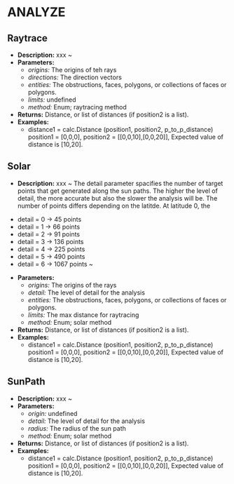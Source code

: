 # ANALYZE    

## Raytrace  
* **Description:** xxx
~  
* **Parameters:**  
  * *origins:* The origins of teh rays  
  * *directions:* The direction vectors  
  * *entities:* The obstructions, faces, polygons, or collections of faces or polygons.  
  * *limits:* undefined  
  * *method:* Enum; raytracing method  
* **Returns:** Distance, or list of distances (if position2 is a list).  
* **Examples:**  
  * distance1 = calc.Distance (position1, position2, p_to_p_distance)  
    position1 = [0,0,0], position2 = [[0,0,10],[0,0,20]], Expected value of distance is [10,20].
  
  
## Solar  
* **Description:** xxx
~
The detail parameter spacifies the number of target points that get generated along the sun paths.
The higher the level of detail, the more accurate but also the slower the analysis will be.
The number of points differs depending on the latitde. At latitude 0, the
- detail = 0 -> 45 points
- detail = 1 -> 66 points
- detail = 2 -> 91 points
- detail = 3 -> 136 points
- detail = 4 -> 225 points
- detail = 5 -> 490 points
- detail = 6  -> 1067 points
~  
* **Parameters:**  
  * *origins:* The origins of the rays  
  * *detail:* The level of detail for the analysis  
  * *entities:* The obstructions, faces, polygons, or collections of faces or polygons.  
  * *limits:* The max distance for raytracing  
  * *method:* Enum; solar method  
* **Returns:** Distance, or list of distances (if position2 is a list).  
* **Examples:**  
  * distance1 = calc.Distance (position1, position2, p_to_p_distance)  
    position1 = [0,0,0], position2 = [[0,0,10],[0,0,20]], Expected value of distance is [10,20].
  
  
## SunPath  
* **Description:** xxx
~  
* **Parameters:**  
  * *origin:* undefined  
  * *detail:* The level of detail for the analysis  
  * *radius:* The radius of the sun path  
  * *method:* Enum; solar method  
* **Returns:** Distance, or list of distances (if position2 is a list).  
* **Examples:**  
  * distance1 = calc.Distance (position1, position2, p_to_p_distance)  
    position1 = [0,0,0], position2 = [[0,0,10],[0,0,20]], Expected value of distance is [10,20].
  
  
